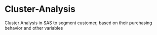# Cluster-Analysis
Cluster Analysis in SAS to segment customer,  based on their purchasing behavior and other variables
